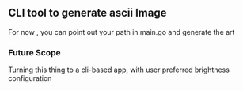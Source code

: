 ## CLI tool to generate ascii Image

For now , you can point out your path in main.go and generate the art 

### Future Scope
 
Turning this thing to a cli-based app, with user preferred brightness configuration 
